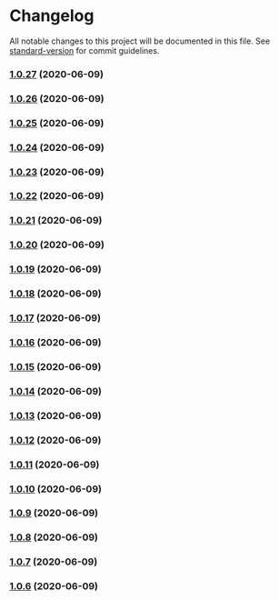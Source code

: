 # Changelog

All notable changes to this project will be documented in this file. See [standard-version](https://github.com/conventional-changelog/standard-version) for commit guidelines.

### [1.0.27](https://github.com/mayrop/honk-action/compare/v1.0.26...v1.0.27) (2020-06-09)

### [1.0.26](https://github.com/mayrop/honk-action/compare/v1.0.25...v1.0.26) (2020-06-09)

### [1.0.25](https://github.com/mayrop/honk-action/compare/v1.0.24...v1.0.25) (2020-06-09)

### [1.0.24](https://github.com/mayrop/honk-action/compare/v1.0.23...v1.0.24) (2020-06-09)

### [1.0.23](https://github.com/mayrop/honk-action/compare/v1.0.22...v1.0.23) (2020-06-09)

### [1.0.22](https://github.com/mayrop/honk-action/compare/v1.0.21...v1.0.22) (2020-06-09)

### [1.0.21](https://github.com/mayrop/honk-action/compare/v1.0.20...v1.0.21) (2020-06-09)

### [1.0.20](https://github.com/mayrop/honk-action/compare/v1.0.19...v1.0.20) (2020-06-09)

### [1.0.19](https://github.com/mayrop/honk-action/compare/v1.0.18...v1.0.19) (2020-06-09)

### [1.0.18](https://github.com/mayrop/honk-action/compare/v1.0.17...v1.0.18) (2020-06-09)

### [1.0.17](https://github.com/mayrop/honk-action/compare/v1.0.16...v1.0.17) (2020-06-09)

### [1.0.16](https://github.com/mayrop/honk-action/compare/v1.0.15...v1.0.16) (2020-06-09)

### [1.0.15](https://github.com/mayrop/honk-action/compare/v1.0.14...v1.0.15) (2020-06-09)

### [1.0.14](https://github.com/mayrop/honk-action/compare/v1.0.13...v1.0.14) (2020-06-09)

### [1.0.13](https://github.com/mayrop/honk-action/compare/v1.0.12...v1.0.13) (2020-06-09)

### [1.0.12](https://github.com/mayrop/honk-action/compare/v1.0.11...v1.0.12) (2020-06-09)

### [1.0.11](https://github.com/mayrop/honk-action/compare/v1.0.10...v1.0.11) (2020-06-09)

### [1.0.10](https://github.com/mayrop/honk-action/compare/v1.0.9...v1.0.10) (2020-06-09)

### [1.0.9](https://github.com/mayrop/honk-action/compare/v1.0.8...v1.0.9) (2020-06-09)

### [1.0.8](https://github.com/mayrop/honk-action/compare/v1.0.7...v1.0.8) (2020-06-09)

### [1.0.7](https://github.com/mayrop/honk-action/compare/v1.0.6...v1.0.7) (2020-06-09)

### [1.0.6](https://github.com/mayrop/honk-action/compare/v1.0.5...v1.0.6) (2020-06-09)

